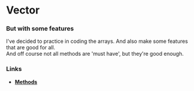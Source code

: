 <h1>Vector</h1>
<h3>But with some features</h3>

<p>I've decided to practice in coding the arrays. And also make some features that are good for all. <br>And off course not all methods are 'must have', but they're good enough.</p>

<h3>Links</h3>
<ul>
<li>
    <a href="Methods.md"><b>Methods</b></a>
    
</li>
</ul>